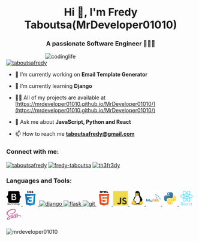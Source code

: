 
<h1 align="center">Hi 👋, I'm Fredy Taboutsa(MrDeveloper01010)</h1>
<h3 align="center">A passionate Software Engineer 👨‍💻😉</h3>
<img align="right" alt="codinglife" width="400" src="https://user-images.githubusercontent.com/68494604/120436157-39627380-c39c-11eb-89cf-58089fb1032d.gif">

<p align="left"> <a href="https://twitter.com/taboutsafredy" target="blank"><img src="https://img.shields.io/twitter/follow/taboutsafredy?logo=twitter&style=for-the-badge" alt="taboutsafredy" /></a> </p>

- 🔭 I’m currently working on **Email Template Generator**

- 🌱 I’m currently learning **Django**

- 👨‍💻 All of my projects are available at [https://mrdeveloper01010.github.io/MrDeveloper01010/](https://mrdeveloper01010.github.io/MrDeveloper01010/)

- 💬 Ask me about **JavaScript, Python and React**

- 📫 How to reach me **taboutsafredy@gmail.com**

<h3 align="left">Connect with me:</h3>
<p align="left">
<a href="https://twitter.com/taboutsafredy" target="blank"><img align="center" src="https://raw.githubusercontent.com/rahuldkjain/github-profile-readme-generator/master/src/images/icons/Social/twitter.svg" alt="taboutsafredy" height="30" width="40" /></a>
<a href="https://linkedin.com/in/fredy-taboutsa" target="blank"><img align="center" src="https://raw.githubusercontent.com/rahuldkjain/github-profile-readme-generator/master/src/images/icons/Social/linked-in-alt.svg" alt="fredy-taboutsa" height="30" width="40" /></a>
<a href="https://instagram.com/th3fr3dy" target="blank"><img align="center" src="https://raw.githubusercontent.com/rahuldkjain/github-profile-readme-generator/master/src/images/icons/Social/instagram.svg" alt="th3fr3dy" height="30" width="40" /></a>
</p>

<h3 align="left">Languages and Tools:</h3>
<p align="left"> <a href="https://getbootstrap.com" target="_blank" rel="noreferrer"> <img src="https://raw.githubusercontent.com/devicons/devicon/master/icons/bootstrap/bootstrap-plain-wordmark.svg" alt="bootstrap" width="40" height="40"/> </a> <a href="https://www.w3schools.com/css/" target="_blank" rel="noreferrer"> <img src="https://raw.githubusercontent.com/devicons/devicon/master/icons/css3/css3-original-wordmark.svg" alt="css3" width="40" height="40"/> </a> <a href="https://www.djangoproject.com/" target="_blank" rel="noreferrer"> <img src="https://cdn.worldvectorlogo.com/logos/django.svg" alt="django" width="40" height="40"/> </a> <a href="https://flask.palletsprojects.com/" target="_blank" rel="noreferrer"> <img src="https://www.vectorlogo.zone/logos/pocoo_flask/pocoo_flask-icon.svg" alt="flask" width="40" height="40"/> </a> <a href="https://git-scm.com/" target="_blank" rel="noreferrer"> <img src="https://www.vectorlogo.zone/logos/git-scm/git-scm-icon.svg" alt="git" width="40" height="40"/> </a> <a href="https://www.w3.org/html/" target="_blank" rel="noreferrer"> <img src="https://raw.githubusercontent.com/devicons/devicon/master/icons/html5/html5-original-wordmark.svg" alt="html5" width="40" height="40"/> </a> <a href="https://developer.mozilla.org/en-US/docs/Web/JavaScript" target="_blank" rel="noreferrer"> <img src="https://raw.githubusercontent.com/devicons/devicon/master/icons/javascript/javascript-original.svg" alt="javascript" width="40" height="40"/> </a> <a href="https://www.linux.org/" target="_blank" rel="noreferrer"> <img src="https://raw.githubusercontent.com/devicons/devicon/master/icons/linux/linux-original.svg" alt="linux" width="40" height="40"/> </a> <a href="https://www.mysql.com/" target="_blank" rel="noreferrer"> <img src="https://raw.githubusercontent.com/devicons/devicon/master/icons/mysql/mysql-original-wordmark.svg" alt="mysql" width="40" height="40"/> </a> <a href="https://www.python.org" target="_blank" rel="noreferrer"> <img src="https://raw.githubusercontent.com/devicons/devicon/master/icons/python/python-original.svg" alt="python" width="40" height="40"/> </a> <a href="https://reactjs.org/" target="_blank" rel="noreferrer"> <img src="https://raw.githubusercontent.com/devicons/devicon/master/icons/react/react-original-wordmark.svg" alt="react" width="40" height="40"/> </a> <a href="https://sass-lang.com" target="_blank" rel="noreferrer"> <img src="https://raw.githubusercontent.com/devicons/devicon/master/icons/sass/sass-original.svg" alt="sass" width="40" height="40"/> </a> </p>

<p><img align="center" src="https://github-readme-stats.vercel.app/api/top-langs?username=mrdeveloper01010&show_icons=true&locale=en&layout=compact" alt="mrdeveloper01010" /></p>
